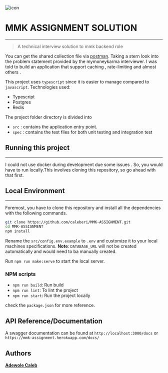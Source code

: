 ![icon](https://www.mymoneykarma.com/assets/img/logo-light.png)
# MMK ASSIGNMENT SOLUTION
---
> A technical interview solution to mmk backend role
> 
You can get the shared collection file via [postman](https://www.getpostman.com/collections/04990c94f1aa44edae01).
Taking a stern look into the problem statement provided by the mymoneykarma interviewer. I was told to build an application that support caching , rate-limiting and almost others .

This project uses `typescript` since it is easier to manage compared to `javascript`.
Technologies used:

- Typescript
- Postgres
- Redis

The project folder directory is divided into

- `src` : contains the application entry point.
- `spec` : contains the test files for both unit testing and integration test 

## Running this project
---
I could not use docker during development due some issues . So, you would have to run locally.This involves cloning this repository, so go ahead with that first.

## Local Environment
---
Foremost, you have to clone this repository and install all the dependencies with the following commands.
```bash
git clone https://github.com/caleberi/MMK-ASSIGNMENT.git
cd MMK-ASSIGNMENT
npm install

```
Rename the `src/config.env.example` to `.env` and customize it to your local machines specifications.
**Note**: `DATABASE_URL` will not be created automatically and would need to ba manually created.

Run `npm run make:serve` to start the local server.

### NPM scripts

- `npm run build`: Run build
- `npm run lint`: To  lint the project
- `npm run start`: Run the project locally

check the `package.json` for more reference.
## API Reference/Documentation
A swagger documentation can be found at `http://localhost:3000/docs` or `https://mmk-assignment.herokuapp.com/docs/`
## Authors

**[Adewole Caleb](https://github.com/caleberi)**
        
